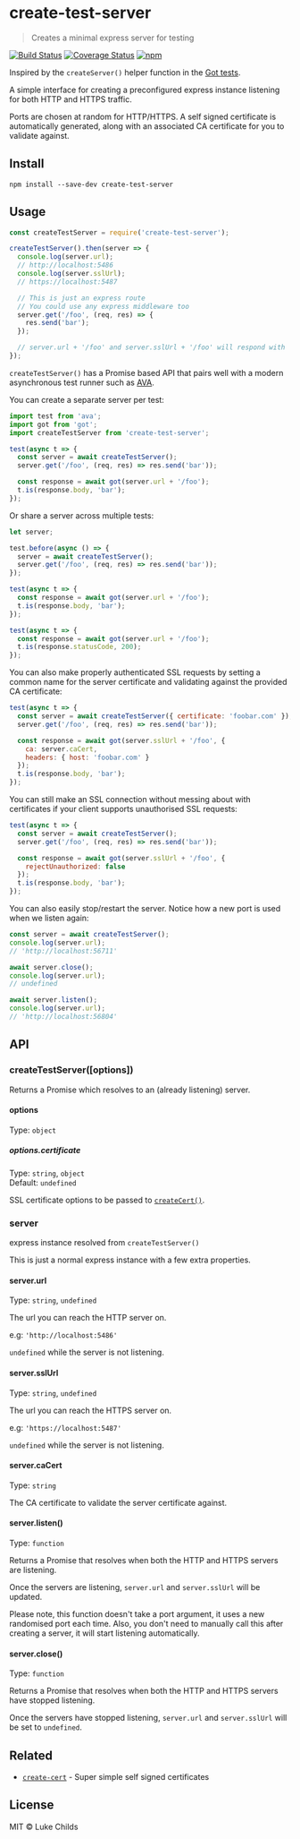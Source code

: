 # create-test-server

> Creates a minimal express server for testing

[![Build Status](https://travis-ci.org/lukechilds/create-test-server.svg?branch=master)](https://travis-ci.org/lukechilds/create-test-server)
[![Coverage Status](https://coveralls.io/repos/github/lukechilds/create-test-server/badge.svg?branch=master)](https://coveralls.io/github/lukechilds/create-test-server?branch=master)
[![npm](https://img.shields.io/npm/v/create-test-server.svg)](https://www.npmjs.com/package/create-test-server)

Inspired by the `createServer()` helper function in the [Got tests](https://github.com/sindresorhus/got/blob/1f1b6ffb6da13f483ef7f6bd92dd33f022e7de47/test/helpers/server.js).

A simple interface for creating a preconfigured express instance listening for both HTTP and HTTPS traffic.

Ports are chosen at random for HTTP/HTTPS. A self signed certificate is automatically generated, along with an associated CA certificate for you to validate against.

## Install

```shell
npm install --save-dev create-test-server
```

## Usage

```js
const createTestServer = require('create-test-server');

createTestServer().then(server => {
  console.log(server.url);
  // http://localhost:5486
  console.log(server.sslUrl);
  // https://localhost:5487

  // This is just an express route
  // You could use any express middleware too
  server.get('/foo', (req, res) => {
    res.send('bar');
  });

  // server.url + '/foo' and server.sslUrl + '/foo' will respond with 'bar'
});
```

`createTestServer()` has a Promise based API that pairs well with a modern asynchronous test runner such as [AVA](https://github.com/avajs/ava).

You can create a separate server per test:

```js
import test from 'ava';
import got from 'got';
import createTestServer from 'create-test-server';

test(async t => {
  const server = await createTestServer();
  server.get('/foo', (req, res) => res.send('bar'));

  const response = await got(server.url + '/foo');
  t.is(response.body, 'bar');
});
```

Or share a server across multiple tests:

```js
let server;

test.before(async () => {
  server = await createTestServer();
  server.get('/foo', (req, res) => res.send('bar'));
});

test(async t => {
  const response = await got(server.url + '/foo');
  t.is(response.body, 'bar');
});

test(async t => {
  const response = await got(server.url + '/foo');
  t.is(response.statusCode, 200);
});
```

You can also make properly authenticated SSL requests by setting a common name for the server certificate and validating against the provided CA certificate:

```js
test(async t => {
  const server = await createTestServer({ certificate: 'foobar.com' });
  server.get('/foo', (req, res) => res.send('bar'));

  const response = await got(server.sslUrl + '/foo', {
    ca: server.caCert,
    headers: { host: 'foobar.com' }
  });
  t.is(response.body, 'bar');
});
```

You can still make an SSL connection without messing about with certificates if your client supports unauthorised SSL requests:

```js
test(async t => {
  const server = await createTestServer();
  server.get('/foo', (req, res) => res.send('bar'));

  const response = await got(server.sslUrl + '/foo', {
    rejectUnauthorized: false
  });
  t.is(response.body, 'bar');
});
```

You can also easily stop/restart the server. Notice how a new port is used when we listen again:

```js
const server = await createTestServer();
console.log(server.url);
// 'http://localhost:56711'

await server.close();
console.log(server.url);
// undefined

await server.listen();
console.log(server.url);
// 'http://localhost:56804'
```

## API

### createTestServer([options])

Returns a Promise which resolves to an (already listening) server.

#### options

Type: `object`

##### options.certificate

Type: `string`, `object`<br>
Default: `undefined`

SSL certificate options to be passed to [`createCert()`](https://github.com/lukechilds/create-cert).

### server

express instance resolved from `createTestServer()`

This is just a normal express instance with a few extra properties.

#### server.url

Type: `string`, `undefined`

The url you can reach the HTTP server on.

e.g: `'http://localhost:5486'`

`undefined` while the server is not listening.

#### server.sslUrl

Type: `string`, `undefined`

The url you can reach the HTTPS server on.

e.g: `'https://localhost:5487'`

`undefined` while the server is not listening.

#### server.caCert

Type: `string`

The CA certificate to validate the server certificate against.

#### server.listen()

Type: `function`

Returns a Promise that resolves when both the HTTP and HTTPS servers are listening.

Once the servers are listening, `server.url` and `server.sslUrl` will be updated.

Please note, this function doesn't take a port argument, it uses a new randomised port each time. Also, you don't need to manually call this after creating a server, it will start listening automatically.

#### server.close()

Type: `function`

Returns a Promise that resolves when both the HTTP and HTTPS servers have stopped listening.

Once the servers have stopped listening, `server.url` and `server.sslUrl` will be set to `undefined`.

## Related

- [`create-cert`](https://github.com/lukechilds/create-cert) - Super simple self signed certificates

## License

MIT © Luke Childs
